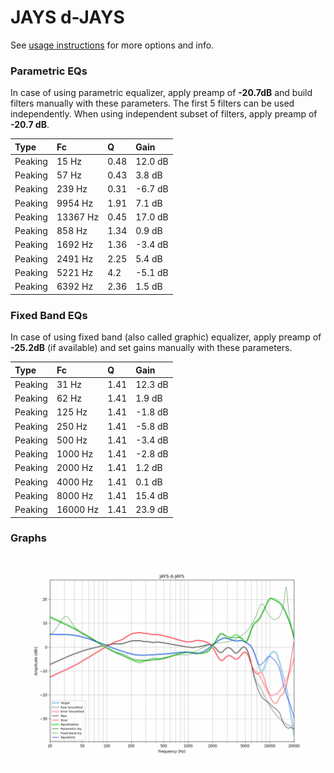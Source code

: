 # JAYS d-JAYS
See [usage instructions](https://github.com/jaakkopasanen/AutoEq#usage) for more options and info.

### Parametric EQs
In case of using parametric equalizer, apply preamp of **-20.7dB** and build filters manually
with these parameters. The first 5 filters can be used independently.
When using independent subset of filters, apply preamp of **-20.7 dB**.

| Type    | Fc       |    Q | Gain    |
|:--------|:---------|:-----|:--------|
| Peaking | 15 Hz    | 0.48 | 12.0 dB |
| Peaking | 57 Hz    | 0.43 | 3.8 dB  |
| Peaking | 239 Hz   | 0.31 | -6.7 dB |
| Peaking | 9954 Hz  | 1.91 | 7.1 dB  |
| Peaking | 13367 Hz | 0.45 | 17.0 dB |
| Peaking | 858 Hz   | 1.34 | 0.9 dB  |
| Peaking | 1692 Hz  | 1.36 | -3.4 dB |
| Peaking | 2491 Hz  | 2.25 | 5.4 dB  |
| Peaking | 5221 Hz  | 4.2  | -5.1 dB |
| Peaking | 6392 Hz  | 2.36 | 1.5 dB  |

### Fixed Band EQs
In case of using fixed band (also called graphic) equalizer, apply preamp of **-25.2dB**
(if available) and set gains manually with these parameters.

| Type    | Fc       |    Q | Gain    |
|:--------|:---------|:-----|:--------|
| Peaking | 31 Hz    | 1.41 | 12.3 dB |
| Peaking | 62 Hz    | 1.41 | 1.9 dB  |
| Peaking | 125 Hz   | 1.41 | -1.8 dB |
| Peaking | 250 Hz   | 1.41 | -5.8 dB |
| Peaking | 500 Hz   | 1.41 | -3.4 dB |
| Peaking | 1000 Hz  | 1.41 | -2.8 dB |
| Peaking | 2000 Hz  | 1.41 | 1.2 dB  |
| Peaking | 4000 Hz  | 1.41 | 0.1 dB  |
| Peaking | 8000 Hz  | 1.41 | 15.4 dB |
| Peaking | 16000 Hz | 1.41 | 23.9 dB |

### Graphs
![](./JAYS%20d-JAYS.png)
